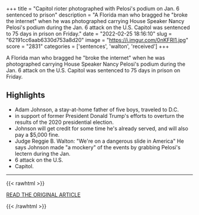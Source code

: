 +++
title = "Capitol rioter photographed with Pelosi's podium on Jan. 6 sentenced to prison"
description = "A Florida man who bragged he \"broke the internet\" when he was photographed carrying House Speaker Nancy Pelosi's podium during the Jan. 6 attack on the U.S. Capitol was sentenced to 75 days in prison on Friday."
date = "2022-02-25 18:16:10"
slug = "62191cc6aab6330d753a8d20"
image = "https://i.imgur.com/0nKFRI1.jpg"
score = "2831"
categories = ['sentences', 'walton', 'received']
+++

A Florida man who bragged he \"broke the internet\" when he was photographed carrying House Speaker Nancy Pelosi's podium during the Jan. 6 attack on the U.S. Capitol was sentenced to 75 days in prison on Friday.

## Highlights

- Adam Johnson, a stay-at-home father of five boys, traveled to D.C.
- in support of former President Donald Trump's efforts to overturn the results of the 2020 presidential election.
- Johnson will get credit for some time he's already served, and will also pay a $5,000 fine.
- Judge Reggie B. Walton: "We're on a dangerous slide in America" He says Johnson made "a mockery" of the events by grabbing Pelosi's lectern during the Jan.
- 6 attack on the U.S.
- Capitol.

---

{{< rawhtml >}}
  <p class="article-category">
    <a target="_blank" href="https://www.nbcnews.com/politics/justice-department/capitol-rioter-photographed-pelosis-podium-jan-6-sentenced-prison-rcna17409">READ THE ORIGINAL ARTICLE</a>
  </p>
{{< /rawhtml >}}
